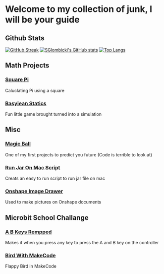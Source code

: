 # Welcome to my collection of junk, I will be your guide

## Github Stats
[![GitHub Streak](https://github-readme-streak-stats.herokuapp.com?user=SGlombicki&theme=gruvbox&hide_border=true)](https://git.io/streak-stats)
[![SGlombicki's GitHub stats](https://github-readme-stats.vercel.app/api?username=SGlombicki&show_icons=true&theme=gruvbox&hide_border=true)](https://github.com/anuraghazra/github-readme-stats)
[![Top Langs](https://github-readme-stats.vercel.app/api/top-langs/?username=SGlombicki)](https://github.com/anuraghazra/github-readme-stats)


## Math Projects

### [Square Pi](https://github.com/SGlombicki/SquarePi)
Caluclating Pi using a square

### [Basyiean Statics](https://github.com/SGlombicki/Bayesian-statistics)
Fun little game brought turned into a simulation

## Misc

### [Magic Ball](https://github.com/SGlombicki/MagicBall)
One of my first projects to predict you future (Code is terrible to look at)

### [Run Jar On Mac Script](https://github.com/SGlombicki/Run-Jar-On-Mac)
Creats an easy to run script to run jar file on mac

### [Onshape Image Drawer](https://github.com/SGlombicki/Onshape-Image-Drawer)
Used to make pictures on Onshape documents

## Microbit School Challange

### [A B Keys Rempped](https://github.com/SGlombicki/MicroBit-A-B-Key-mapped)
Makes it when you press any key to press the A and B key on the controller

### [Bird With MakeCode](https://github.com/SGlombicki/Bird_With_MakeCode)
Flappy Bird in MakeCode
